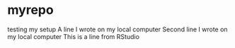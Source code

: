 # myrepo
testing my setup
A line I wrote on my local computer
Second line I wrote on my local computer
This is a line from RStudio
